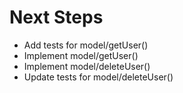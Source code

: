 # Next Steps
* Add tests for model/getUser()
* Implement model/getUser()
* Implement model/deleteUser()
* Update tests for model/deleteUser()